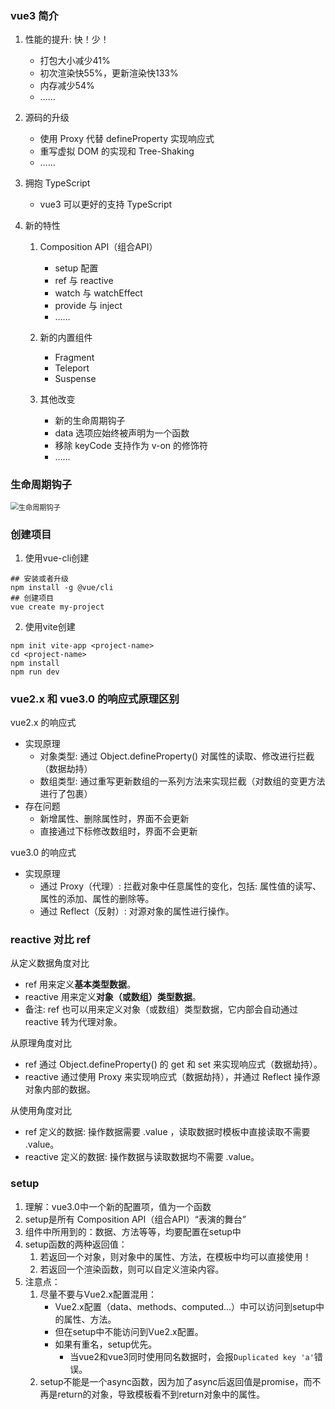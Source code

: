 ### vue3 简介

1. 性能的提升: 快！少！

   + 打包大小减少41%
   + 初次渲染快55%，更新渲染快133%
   + 内存减少54%
   + ……

2. 源码的升级

   + 使用 Proxy 代替 defineProperty 实现响应式
   + 重写虚拟 DOM 的实现和 Tree-Shaking
   + ……

3. 拥抱 TypeScript

   + vue3 可以更好的支持 TypeScript

4. 新的特性

   1. Composition API（组合API）

      + setup 配置
      + ref 与 reactive
      + watch 与 watchEffect
      + provide 与 inject
      + ……
   2. 新的内置组件
      + Fragment
      + Teleport
      + Suspense
   3. 其他改变
      + 新的生命周期钩子
      + data 选项应始终被声明为一个函数
      + 移除 keyCode 支持作为 v-on 的修饰符
      + ……



### 生命周期钩子

<img src="E:\gitee\web-blog\vue生态\vue3\images\生命周期钩子.png" alt="生命周期钩子" style="zoom:80%;" />



### 创建项目
1. 使用vue-cli创建
```
## 安装或者升级
npm install -g @vue/cli
## 创建项目
vue create my-project
```

2. 使用vite创建
```
npm init vite-app <project-name>
cd <project-name>
npm install
npm run dev
```



### vue2.x 和 vue3.0 的响应式原理区别

vue2.x 的响应式

+ 实现原理
  + 对象类型: 通过 Object.defineProperty() 对属性的读取、修改进行拦截（数据劫持）
  + 数组类型: 通过重写更新数组的一系列方法来实现拦截（对数组的变更方法进行了包裹）
+ 存在问题
  + 新增属性、删除属性时，界面不会更新
  + 直接通过下标修改数组时，界面不会更新

vue3.0 的响应式

+ 实现原理
  + 通过 Proxy（代理）: 拦截对象中任意属性的变化，包括: 属性值的读写、属性的添加、属性的删除等。
  + 通过 Reflect（反射）: 对源对象的属性进行操作。



### reactive 对比 ref

从定义数据角度对比

+ ref 用来定义**基本类型数据**。
+ reactive 用来定义**对象（或数组）类型数据**。
+ 备注: ref 也可以用来定义对象（或数组）类型数据，它内部会自动通过 reactive 转为代理对象。

从原理角度对比

+ ref 通过 Object.defineProperty() 的 get 和 set 来实现响应式（数据劫持）。
+ reactive 通过使用 Proxy 来实现响应式（数据劫持），并通过 Reflect 操作源对象内部的数据。

从使用角度对比

+ ref 定义的数据: 操作数据需要 .value ，读取数据时模板中直接读取不需要 .value。
+ reactive 定义的数据: 操作数据与读取数据均不需要 .value。



### setup

1. 理解：vue3.0中一个新的配置项，值为一个函数
2. setup是所有 Composition API（组合API）“表演的舞台”
3. 组件中所用到的：数据、方法等等，均要配置在setup中
4. setup函数的两种返回值：
   1. 若返回一个对象，则对象中的属性、方法，在模板中均可以直接使用！
   2. 若返回一个渲染函数，则可以自定义渲染内容。
5. 注意点：
   1. 尽量不要与Vue2.x配置混用：
      + Vue2.x配置（data、methods、computed...）中可以访问到setup中的属性、方法。
      + 但在setup中不能访问到Vue2.x配置。
      + 如果有重名，setup优先。
        + 当vue2和vue3同时使用同名数据时，会报`Duplicated key 'a'`错误。
   2. setup不能是一个async函数，因为加了async后返回值是promise，而不再是return的对象，导致模板看不到return对象中的属性。

